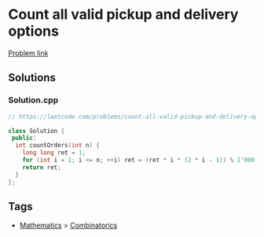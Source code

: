 # Count all valid pickup and delivery options

[Problem link](https://leetcode.com/problems/count-all-valid-pickup-and-delivery-options)

## Solutions


### Solution.cpp
```cpp
// https://leetcode.com/problems/count-all-valid-pickup-and-delivery-options

class Solution {
 public:
  int countOrders(int n) {
    long long ret = 1;
    for (int i = 1; i <= n; ++i) ret = (ret * i * (2 * i - 1)) % 1'000'000'007;
    return ret;
  }
};
```
## Tags

* [Mathematics](/Collections/mathematics.md#mathematics) > [Combinatorics](/Collections/mathematics.md#combinatorics)
